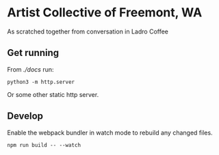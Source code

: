 # Artist Collective of Freemont, WA

As scratched together from conversation in Ladro Coffee


## Get running

From _./docs_ run:

```
python3 -m http.server
```

Or some other static http server.

## Develop

Enable the webpack bundler in watch mode to rebuild any changed files.

```
npm run build -- --watch
```

